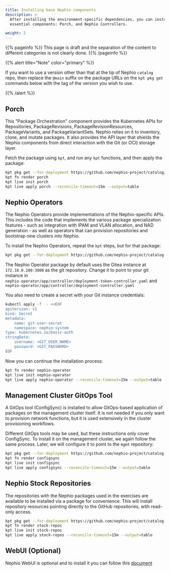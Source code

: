 ```yaml
---
title: Installing base Nephio components
description: >
  After installing the environment-specific dependencies, you can install the base Nephio components. There are two
  essential components: Porch, and Nephio Controllers.

weight: 2
---
```


{{% pageinfo %}}
This page is draft and the separation of the content to different categories is not clearly done. 
{{% /pageinfo %}}


{{% alert title="Note" color="primary" %}}

If you want to use a version other than that at the tip of Nephio `catalog` repo, then replace the `@main` suffix on the package URLs on the `kpt pkg get` commands below with the tag of the version you wish to use.

{{% /alert %}}

## Porch

This "Package Orchestration" component provides the Kubernetes APIs for
Repositories, PackageRevisions, PackageRevisionResources, PackageVariants, and
PackageVariantSets. Nephio relies on it to inventory, clone, and mutate
packages. It also provides the API layer that shields the Nephio components
from direct interaction with the Git (or OCI) storage layer.

Fetch the package using `kpt`, and run any `kpt` functions, and then apply the
package:

```bash
kpt pkg get --for-deployment https://github.com/nephio-project/catalog/nephio/core/porch@main
kpt fn render porch
kpt live init porch
kpt live apply porch --reconcile-timeout=15m --output=table
```

## Nephio Operators

The Nephio Operators provide implementations of the Nephio-specific APIs. This
includes the code that implements the various package specialization features -
such as integration with IPAM and VLAN allocation, and NAD generation - as well
as operators that can provision repositories and bootstrap new clusters into
Nephio.


To install the Nephio Operators, repeat the `kpt` steps, but for that package:

```bash
kpt pkg get --for-deployment https://github.com/nephio-project/catalog.git/nephio/core/nephio-operator@main
```

The Nephio Operator package by default uses the Gitea instance at `172.18.0.200:3000` as 
the git repository. Change it to point to your git instance in  
`nephio-operator/app/controller/deployment-token-controller.yaml` and 
`nephio-operator/app/controller/deployment-controller.yaml`

You also need to create a secret with your Git instance credentials: 

```bash
kubectl apply -f  - <<EOF
apiVersion: v1
kind: Secret
metadata:
    name: git-user-secret
    namespace: nephio-system
type: kubernetes.io/basic-auth
stringData:
    username: <GIT_USER_NAME>
    password: <GIT_PASSWORD>
EOF
```

Now you can continue the installation process:

```bash
kpt fn render nephio-operator
kpt live init nephio-operator
kpt live apply nephio-operator --reconcile-timeout=15m --output=table
```

## Management Cluster GitOps Tool

A GitOps tool (ConfigSync) is installed to allow
GitOps-based application of packages on the management cluster itself. It is
not needed if you only want to provision network functions, but it
is used extensively in the cluster provisioning workflows.

Different GitOps tools may be used, but these instructions only cover ConfigSync.
To install it on the management cluster, we again follow the same process.
Later, we will configure it to point to the `mgmt` repository:

```bash
kpt pkg get --for-deployment https://github.com/nephio-project/catalog.git/nephio/core/configsync@main
kpt fn render configsync
kpt live init configsync
kpt live apply configsync --reconcile-timeout=15m --output=table
```

## Nephio Stock Repositories

The repositories with the Nephio packages used in the exercises are available to
be installed via a package for convenience. This will install repository
resources pointing directly to the GitHub repositories, with read-only access.

```bash
kpt pkg get --for-deployment https://github.com/nephio-project/catalog.git/nephio/optional/stock-repos@main
kpt fn render stock-repos
kpt live init stock-repos
kpt live apply stock-repos --reconcile-timeout=15m --output=table
```

## WebUI (Optional)

Nephio WebUI is optional and to install it you can follow this [document](/content/en/docs/guides/install-guides/webui.md)  